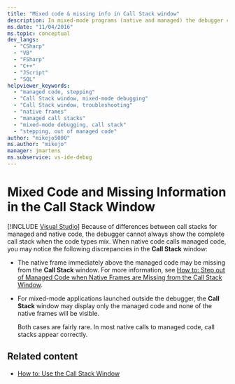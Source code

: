 ```yaml
---
title: "Mixed code & missing info in Call Stack window"
description: In mixed-mode programs (native and managed) the debugger can't always show the complete call stack. Learn the possible discrepancies when native code calls managed code.
ms.date: "11/04/2016"
ms.topic: conceptual
dev_langs:
  - "CSharp"
  - "VB"
  - "FSharp"
  - "C++"
  - "JScript"
  - "SQL"
helpviewer_keywords:
  - "managed code, stepping"
  - "Call Stack window, mixed-mode debugging"
  - "Call Stack window, troubleshooting"
  - "native frames"
  - "managed call stacks"
  - "mixed-mode debugging, call stack"
  - "stepping, out of managed code"
author: "mikejo5000"
ms.author: "mikejo"
manager: jmartens
ms.subservice: vs-ide-debug
---
```

# Mixed Code and Missing Information in the Call Stack Window

 [!INCLUDE [Visual Studio](~/includes/applies-to-version/vs-windows-only.md)]
Because of differences between call stacks for managed and native code, the debugger cannot always show the complete call stack when the code types mix. When native code calls managed code, you may notice the following discrepancies in the **Call Stack** window:

- The native frame immediately above the managed code may be missing from the **Call Stack** window. For more information, see [How to: Step out of Managed Code when Native Frames are Missing from the Call Stack Window](how-to-use-the-call-stack-window.md).

- For mixed-mode applications launched outside the debugger, the **Call Stack** window may display only the managed code and none of the native frames will be visible.

  Both cases are fairly rare. In most native calls to managed code, call stacks appear correctly.

## Related content
- [How to: Use the Call Stack Window](../debugger/how-to-use-the-call-stack-window.md)